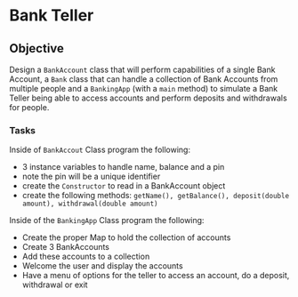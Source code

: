 # Bank Teller

## Objective

Design a `BankAccount` class that will perform capabilities of a single Bank Account, a `Bank` class that can handle a collection of Bank Accounts from multiple people and a `BankingApp` (with a `main` method) to simulate a Bank Teller being able to access accounts and perform deposits and withdrawals for people.

### Tasks

Inside of `BankAccout` Class program the following:
- 3 instance variables to handle name, balance and a pin
- note the pin will be a unique identifier
- create the `Constructor` to read in a BankAccount object
- create the following methods: `getName(), getBalance(), deposit(double amount), withdrawal(double amount)`


Inside of the `BankingApp` Class program the following:
- Create the proper Map to hold the collection of accounts
- Create 3 BankAccounts
- Add these accounts to a collection
- Welcome the user and display the accounts
- Have a menu of options for the teller to access an account, do a deposit, withdrawal or exit

